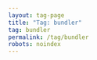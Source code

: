 ```yaml
---
layout: tag-page
title: "Tag: bundler"
tag: bundler
permalink: /tag/bundler
robots: noindex
---
```

